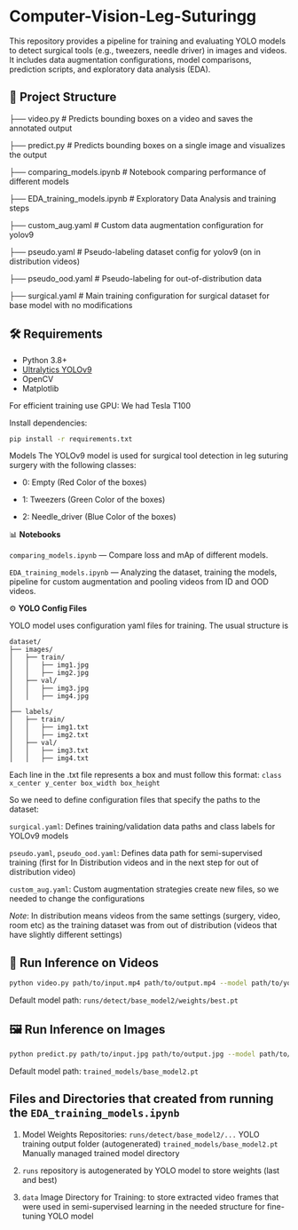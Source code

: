# Computer-Vision-Leg-Suturingg
This repository provides a pipeline for training and evaluating YOLO models to detect surgical tools (e.g., tweezers, needle driver) in images and videos. It includes data augmentation configurations, model comparisons, prediction scripts, and exploratory data analysis (EDA).

## 📁 Project Structure
├── video.py # Predicts bounding boxes on a video and saves the annotated output

├── predict.py # Predicts bounding boxes on a single image and visualizes the output

├── comparing_models.ipynb # Notebook comparing performance of different models

├── EDA_training_models.ipynb # Exploratory Data Analysis and training steps

├── custom_aug.yaml # Custom data augmentation configuration for yolov9

├── pseudo.yaml # Pseudo-labeling dataset config for yolov9 (on in distribution videos)

├── pseudo_ood.yaml # Pseudo-labeling for out-of-distribution data

├── surgical.yaml # Main training configuration for surgical dataset for base model with no modifications


## 🛠️ Requirements

- Python 3.8+
- [Ultralytics YOLOv9](https://docs.ultralytics.com/)
- OpenCV
- Matplotlib

For efficient training use GPU: We had Tesla T100

Install dependencies:
```bash
pip install -r requirements.txt
```

Models
The YOLOv9 model is used for surgical tool detection in leg suturing surgery with the following classes:
- 0: Empty (Red Color of the boxes)

- 1: Tweezers (Green Color of the boxes)

- 2: Needle_driver (Blue Color of the boxes)


📊 **Notebooks**

`comparing_models.ipynb` — Compare loss and mAp of different models.

`EDA_training_models.ipynb` — Analyzing the dataset, training the models, pipeline for custom augmentation and pooling videos from ID and OOD videos. 


⚙️ **YOLO Config Files**

YOLO model uses configuration yaml files for training. The usual structure is 
```
dataset/
├── images/
│   ├── train/
│   │   ├── img1.jpg
│   │   ├── img2.jpg
│   ├── val/
│   │   ├── img3.jpg
│   │   ├── img4.jpg
│
├── labels/
│   ├── train/
│   │   ├── img1.txt
│   │   ├── img2.txt
│   ├── val/
│   │   ├── img3.txt
│   │   ├── img4.txt
```
Each line in the .txt file represents a box and must follow this format:
`class x_center y_center box_width box_height`

So we need to define configuration files that specify the paths to the dataset:

`surgical.yaml`: Defines training/validation data paths and class labels for YOLOv9 models

`pseudo.yaml`, `pseudo_ood.yaml`: Defines data path for semi-supervised training (first for In Distribution videos and in the next step for out of distribution video)

`custom_aug.yaml`: Custom augmentation strategies create new files, so we needed to change the configurations 

*Note*: In distribution means videos from the same settings (surgery, video, room etc) as the training dataset was from out of distribution (videos that have slightly different settings) 

## 🎥 Run Inference on Videos
```bash 
python video.py path/to/input.mp4 path/to/output.mp4 --model path/to/your_model.pt
```
Default model path: `runs/detect/base_model2/weights/best.pt`


## 🖼️ Run Inference on Images
```bash
python predict.py path/to/input.jpg path/to/output.jpg --model path/to/your_model.pt
```
Default model path: `trained_models/base_model2.pt`

## Files and Directories that created from running the `EDA_training_models.ipynb`

1. Model Weights Repositories:
`runs/detect/base_model2/...`	YOLO training output folder (autogenerated)
`trained_models/base_model2.pt`	Manually managed trained model directory
2. `runs` repository is autogenerated by YOLO model to store weights (last and best) 

3. `data` Image Directory for Training: to store extracted video frames that were used in semi-supervised learning in the needed structure for fine-tuning YOLO model

